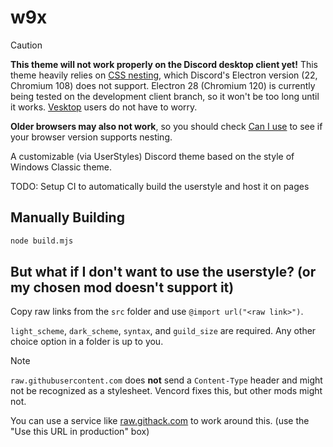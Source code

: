 # w9x

<!-- prettier-ignore -->
> [!CAUTION]
> **This theme will not work properly on the Discord desktop client yet!** This theme heavily relies on [CSS nesting](https://developer.mozilla.org/en-US/docs/Web/CSS/CSS_nesting), which Discord's Electron version (22, Chromium 108) does not support.
> Electron 28 (Chromium 120) is currently being tested on the development client branch, so it won't be too long until it works.
> [Vesktop](https://github.com/Vencord/Vesktop) users do not have to worry.
>
> **Older browsers may also not work**, so you should check [Can I use](https://caniuse.com/css-nesting) to see if your browser version supports nesting.

A customizable (via UserStyles) Discord theme based on the style of Windows Classic theme.

TODO: Setup CI to automatically build the userstyle and host it on pages

## Manually Building

```bash
node build.mjs
```

## But what if I don't want to use the userstyle? (or my chosen mod doesn't support it)

Copy raw links from the `src` folder and use `@import url("<raw link>")`.

`light_scheme`, `dark_scheme`, `syntax`, and `guild_size` are required.
Any other choice option in a folder is up to you.

<!-- prettier-ignore -->
> [!NOTE]
> `raw.githubusercontent.com` does **not** send a `Content-Type` header and might not be recognized as a stylesheet.
> Vencord fixes this, but other mods might not.
>
> You can use a service like [raw.githack.com](https://raw.githack.com/) to work around this.
> (use the "Use this URL in production" box)
